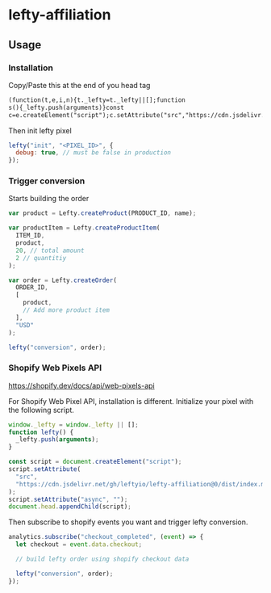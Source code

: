 # lefty-affiliation

## Usage

### Installation

Copy/Paste this at the end of you head tag

```html
(function(t,e,i,n){t._lefty=t._lefty||[];function
s(){_lefty.push(arguments)}const
c=e.createElement("script");c.setAttribute("src","https://cdn.jsdelivr.net/gh/leftyio/lefty-affiliation@"+i+"/dist/index.min.js");c.setAttribute("async","");e.head.appendChild(c)})(window,document,"0");
```

Then init lefty pixel

```js
lefty("init", "<PIXEL_ID>", {
  debug: true, // must be false in production
});
```

### Trigger conversion

Starts building the order

```js
var product = Lefty.createProduct(PRODUCT_ID, name);

var productItem = Lefty.createProductItem(
  ITEM_ID,
  product,
  20, // total amount
  2 // quantitiy
);

var order = Lefty.createOrder(
  ORDER_ID,
  [
    product,
    // Add more product item
  ],
  "USD"
);

lefty("conversion", order);
```

### Shopify Web Pixels API

https://shopify.dev/docs/api/web-pixels-api

For Shopify Web Pixel API, installation is different. Initialize your pixel with the following script.

```js
window._lefty = window._lefty || [];
function lefty() {
  _lefty.push(arguments);
}

const script = document.createElement("script");
script.setAttribute(
  "src",
  "https://cdn.jsdelivr.net/gh/leftyio/lefty-affiliation@0/dist/index.min.js"
);
script.setAttribute("async", "");
document.head.appendChild(script);
```

Then subscribe to shopify events you want and trigger lefty conversion.

```js
analytics.subscribe("checkout_completed", (event) => {
  let checkout = event.data.checkout;

  // build lefty order using shopify checkout data

  lefty("conversion", order);
});
```
